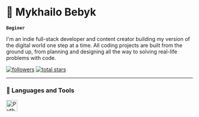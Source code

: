 # 🐗 Mykhailo Bebyk

**`Beginer`**

I'm an indie full-stack developer and content creator building my version of the digital world one step at a time. All coding projects are built from the ground up, from planning and designing all the way to solving real-life problems with code.

   <p align="left">
      <a href="https://github.com/mshbebik?tab=followers">
         <img alt="followers" title="Follow me on Github" src="https://custom-icon-badges.demolab.com/github/followers/mshbebik?color=236ad3&labelColor=1155ba&style=for-the-badge&logo=person-add&label=Follow&logoColor=white"/></a>
      <a href="https://github.com/mshbebik?tab=repositories&sort=stargazers">
         <img alt="total stars" title="Total stars on GitHub" src="https://custom-icon-badges.demolab.com/github/stars/mshbebik?color=55960c&style=for-the-badge&labelColor=488207&logo=star"/></a>
   </p>

---

### 🧰 Languages and Tools
<img align="left" alt="Python" width="30px" style="padding-right:10px;" src="https://cdn.jsdelivr.net/gh/devicons/devicon/icons/python/python-plain.svg" />
<br />
